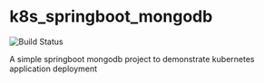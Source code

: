 # k8s_springboot_mongodb
![Build Status](https://github.com/AbhayPore/k8s_springboot_mongodb/actions/workflows/maven.yml/badge.svg)

A simple springboot mongodb project to demonstrate kubernetes application deployment
